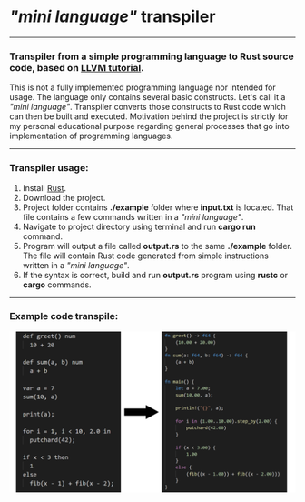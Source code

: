 # *"mini language"* transpiler
***
### Transpiler from a simple programming language to Rust source code, based on [LLVM tutorial](https://github.com/jauhien/iron-kaleidoscope).
This is not a fully implemented programming language nor intended for usage. The language only contains several basic constructs. Let's call it a *"mini language"*. Transpiler converts those constructs to Rust code which can then be built and executed.
Motivation behind the project is strictly for my personal educational purpose regarding general processes that go into implementation of programming languages.

***
### Transpiler usage:
1. Install [Rust](https://www.rust-lang.org/).
2. Download the project.
3. Project folder contains **./example** folder where **input.txt** is located. That file contains a few commands written in a *"mini language"*.
4. Navigate to project directory using terminal and run **cargo run** command.
5. Program will output a file called **output.<span></span>rs** to the same **./example** folder. The file will contain Rust code generated from simple instructions written in a *"mini language"*.
6. If the syntax is correct, build and run **output.<span></span>rs** program using **rustc** or **cargo** commands.
***

### Example code transpile:
![screenshots](https://github.com/tool7/mini_language_transpiler/blob/master/images/screenshot-input-output.png?raw=true)
